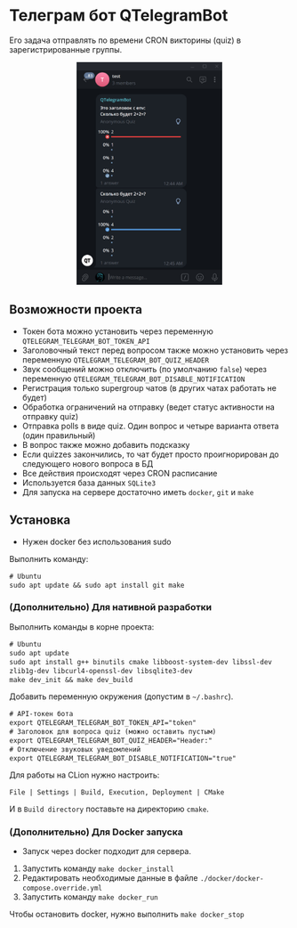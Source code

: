 # Телеграм бот QTelegramBot
Его задача отправлять по времени CRON викторины (quiz) в зарегистрированные группы.

<p align="center">
  <img src="https://github.com/FromSi/QTelegramBot/blob/master/screenshots/s1.jpg" height="400"/>
</p>

## Возможности проекта
* Токен бота можно установить через переменную `QTELEGRAM_TELEGRAM_BOT_TOKEN_API`
* Заголовочный текст перед вопросом также можно установить через переменную `QTELEGRAM_TELEGRAM_BOT_QUIZ_HEADER`
* Звук сообщений можно отключить (по умолчанию `false`) через переменную `QTELEGRAM_TELEGRAM_BOT_DISABLE_NOTIFICATION`
* Регистрация только supergroup чатов (в других чатах работать не будет)
* Обработка ограничений на отправку (ведет статус активности на отправку quiz)
* Отправка polls в виде quiz. Один вопрос и четыре варианта ответа (один правильный)
* В вопрос также можно добавить подсказку
* Если quizzes закончились, то чат будет просто проигнорирован до следующего нового вопроса в БД
* Все действия происходят через CRON расписание
* Используется база данных `SQLite3`
* Для запуска на сервере достаточно иметь `docker`, `git` и `make`

## Установка
* Нужен docker без использования sudo

Выполнить команду:
```
# Ubuntu
sudo apt update && sudo apt install git make
```

### (Дополнительно) Для нативной разработки
Выполнить команды в корне проекта:
```
# Ubuntu
sudo apt update 
sudo apt install g++ binutils cmake libboost-system-dev libssl-dev zlib1g-dev libcurl4-openssl-dev libsqlite3-dev
make dev_init && make dev_build
```

Добавить переменную окружения (допустим в `~/.bashrc`).
```
# API-токен бота
export QTELEGRAM_TELEGRAM_BOT_TOKEN_API="token"
# Заголовок для вопроса quiz (можно оставить пустым)
export QTELEGRAM_TELEGRAM_BOT_QUIZ_HEADER="Header:"
# Отключение звуковых уведомлений
export QTELEGRAM_TELEGRAM_BOT_DISABLE_NOTIFICATION="true"
```

Для работы на CLion нужно настроить:
```
File | Settings | Build, Execution, Deployment | CMake
```

И в `Build directory` поставьте на директорию `cmake`.


### (Дополнительно) Для Docker запуска
* Запуск через docker подходит для сервера.

1. Запустить команду `make docker_install`
1. Редактировать необходимые данные в файле `./docker/docker-compose.override.yml`
1. Запустить команду `make docker_run`

Чтобы остановить docker, нужно выполнить `make docker_stop`
